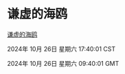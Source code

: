 # 谦虚的海鸥
[谦虚的海鸥](http://219.139.197.74:56308/qxdho/course/base/hotlink/index.php)

2024年 10月 26日 星期六 17:40:01 CST

2024年 10月 26日 星期六 09:40:01 GMT
